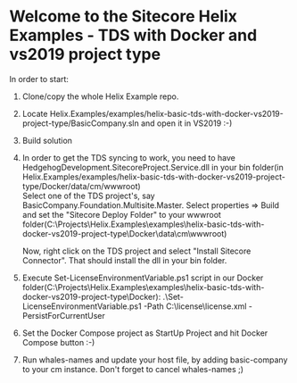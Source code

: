 # Welcome to the Sitecore Helix Examples - TDS with Docker and vs2019 project type

In order to start:
1. Clone/copy the whole Helix Example repo.
2. Locate Helix.Examples/examples/helix-basic-tds-with-docker-vs2019-project-type/BasicCompany.sln and open it in VS2019 :-)
3. Build solution
4. In order to get the TDS syncing to work, you need to have HedgehogDevelopment.SitecoreProject.Service.dll in your bin folder(in Helix.Examples/examples/helix-basic-tds-with-docker-vs2019-project-type/Docker/data/cm/wwwroot)  
   Select one of the TDS project's, say BasicCompany.Foundation.Multisite.Master. Select properties => Build and set the "Sitecore Deploy Folder" to your wwwroot folder(C:\Projects\Helix.Examples\examples\helix-basic-tds-with-docker-vs2019-project-type\Docker\data\cm\wwwroot)
   
   Now, right click on the TDS project and select "Install Sitecore Connector". That should install the dll in your bin folder.
5. Execute Set-LicenseEnvironmentVariable.ps1 script in our Docker folder(C:\Projects\Helix.Examples\examples\helix-basic-tds-with-docker-vs2019-project-type\Docker):
   .\Set-LicenseEnvironmentVariable.ps1  -Path C:\license\license.xml -PersistForCurrentUser
6.  Set the Docker Compose project as StartUp Project and hit Docker Compose button :-)
7. Run whales-names and update your host file, by adding basic-company to your cm instance. Don't forget to cancel whales-names ;)
